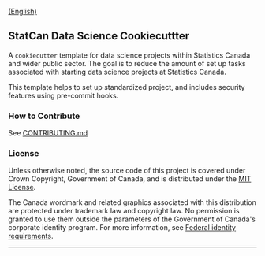 [(English)](#le-nom-du-projet)

## StatCan Data Science Cookiecuttter

A ``cookiecutter`` template for data science projects within Statistics Canada and wider public sector. The goal is to reduce the amount of set up tasks associated with starting data science projects at Statistics Canada.

This template helps to set up standardized project, and includes security features using pre-commit hooks.

### How to Contribute

See [CONTRIBUTING.md](CONTRIBUTING.md)

### License

Unless otherwise noted, the source code of this project is covered under Crown Copyright, Government of Canada, and is distributed under the [MIT License](LICENSE).

The Canada wordmark and related graphics associated with this distribution are protected under trademark law and copyright law. No permission is granted to use them outside the parameters of the Government of Canada's corporate identity program. For more information, see [Federal identity requirements](https://www.canada.ca/en/treasury-board-secretariat/topics/government-communications/federal-identity-requirements.html).

______________________

